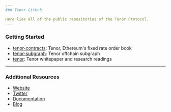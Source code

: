 ```yaml
---
### Tenor GitHub

Here lies all of the public repositories of the Tenor Protocol.
---
```


### Getting Started

- [tenor-contracts](https://github.com/Shippoor-Labs/tenor-contracts): Tenor, Ethereum's fixed rate order book
- [tenor-subgraph](https://github.com/Shippooor-Labs/tenor-subgraph): Tenor offchain subgraph
- [tenor](https://github.com/Shippooor-Labs/tenor): Tenor whitepaper and research readings

---

### Additional Resources

- [Website](https://tenor.finance/)
- [Twitter](https://twitter.com/TenorFinance)
- [Documentation](https://docs.tenor.finance/)
- [Blog](https://blog.tenor.finance/)
